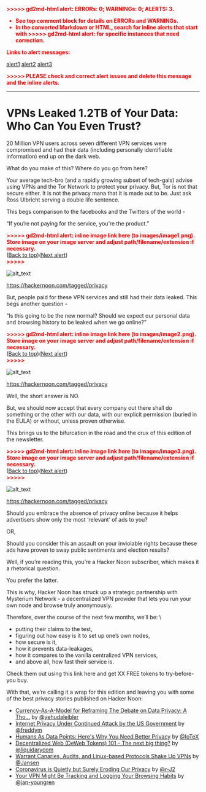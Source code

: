 <!-- Copy and paste the converted output. -->

<!-----
NEW: Check the "Suppress top comment" option to remove this info from the output.

Conversion time: 2.317 seconds.


Using this Markdown file:

1. Paste this output into your source file.
2. See the notes and action items below regarding this conversion run.
3. Check the rendered output (headings, lists, code blocks, tables) for proper
   formatting and use a linkchecker before you publish this page.

Conversion notes:

* Docs to Markdown version 1.0β29
* Tue Jan 19 2021 07:38:13 GMT-0800 (PST)
* Source doc: VPNs Leaked 1.2TB of Your Data: Who Can You Trust?
* This document has images: check for >>>>>  gd2md-html alert:  inline image link in generated source and store images to your server. NOTE: Images in exported zip file from Google Docs may not appear in  the same order as they do in your doc. Please check the images!

----->


<p style="color: red; font-weight: bold">>>>>>  gd2md-html alert:  ERRORs: 0; WARNINGs: 0; ALERTS: 3.</p>
<ul style="color: red; font-weight: bold"><li>See top comment block for details on ERRORs and WARNINGs. <li>In the converted Markdown or HTML, search for inline alerts that start with >>>>>  gd2md-html alert:  for specific instances that need correction.</ul>

<p style="color: red; font-weight: bold">Links to alert messages:</p><a href="#gdcalert1">alert1</a>
<a href="#gdcalert2">alert2</a>
<a href="#gdcalert3">alert3</a>

<p style="color: red; font-weight: bold">>>>>> PLEASE check and correct alert issues and delete this message and the inline alerts.<hr></p>



# VPNs Leaked 1.2TB of Your Data: Who Can You Even Trust?

20 Million VPN users across seven different VPN services were compromised and had their data (including personally identifiable information) end up on the dark web.

What do you make of this? Where do you go from here?

Your average tech-bro (and a rapidly growing subset of tech-gals) advise using VPNs and the Tor Network to protect your privacy. But, Tor is not that secure either. It is not the privacy mana that it is made out to be. Just ask Ross Ulbricht serving a double life sentence.

This begs comparison to the facebooks and the Twitters of the world -

“If you’re not paying for the service, you’re the product.”



<p id="gdcalert1" ><span style="color: red; font-weight: bold">>>>>>  gd2md-html alert: inline image link here (to images/image1.png). Store image on your image server and adjust path/filename/extension if necessary. </span><br>(<a href="#">Back to top</a>)(<a href="#gdcalert2">Next alert</a>)<br><span style="color: red; font-weight: bold">>>>>> </span></p>


![alt_text](images/image1.png "image_tooltip")


https://hackernoon.com/tagged/privacy

But, people paid for these VPN services and still had their data leaked. This begs another question -

“Is this going to be the new normal? Should we expect our personal data and browsing history to be leaked when we go online?”



<p id="gdcalert2" ><span style="color: red; font-weight: bold">>>>>>  gd2md-html alert: inline image link here (to images/image2.png). Store image on your image server and adjust path/filename/extension if necessary. </span><br>(<a href="#">Back to top</a>)(<a href="#gdcalert3">Next alert</a>)<br><span style="color: red; font-weight: bold">>>>>> </span></p>


![alt_text](images/image2.png "image_tooltip")


https://hackernoon.com/tagged/privacy

Well, the short answer is NO.

But, we should now accept that every company out there shall do something or the other with our data, with our explicit permission (buried in the EULA) or without, unless proven otherwise.

This brings us to the bifurcation in the road and the crux of this edition of the newsletter.



<p id="gdcalert3" ><span style="color: red; font-weight: bold">>>>>>  gd2md-html alert: inline image link here (to images/image3.png). Store image on your image server and adjust path/filename/extension if necessary. </span><br>(<a href="#">Back to top</a>)(<a href="#gdcalert4">Next alert</a>)<br><span style="color: red; font-weight: bold">>>>>> </span></p>


![alt_text](images/image3.png "image_tooltip")


https://hackernoon.com/tagged/privacy

Should you embrace the absence of privacy online because it helps advertisers show only the most ‘relevant’ of ads to you?

OR,

Should you consider this an assault on your inviolable rights because these ads have proven to sway public sentiments and election results?

Well, if you’re reading this, you’re a Hacker Noon subscriber, which makes it a rhetorical question.

You prefer the latter.

This is why, Hacker Noon has struck up a strategic partnership with Mysterium Network - a decentralized VPN provider that lets you run your own node and browse truly anonymously.

Therefore, over the course of the next few months, we’ll be: \




*   putting their claims to the test,
*   figuring out how easy is it to set up one’s own nodes,
*   how secure is it,
*   how it prevents data-leakages,
*   how it compares to the vanilla centralized VPN services,
*   and above all, how fast their service is.

Check them out using this link here and get XX FREE tokens to try-before-you buy.

With that, we’re calling it a wrap for this edition and leaving you with some of the best privacy stories published on Hacker Noon:



*   [Currency-As-A-Model for Reframing The Debate on Data Privacy: A Tho…](https://hackernoon.com/currency-as-a-model-for-reframing-the-debate-on-data-privacy-a-thought-experiment-442i34f8) by [@yehudaleibler](https://hackernoon.com/u/yehudaleibler)
*   [Internet Privacy Under Continued Attack by the US Government](https://hackernoon.com/internet-privacy-under-continued-attack-by-the-us-government-f62p315j) by [@freddym](https://hackernoon.com/u/freddym)
*   [Humans As Data Points: Here's Why You Need Better Privacy](https://hackernoon.com/humans-as-data-points-heres-why-you-need-better-privacy-qv3p3z47) by [@IoTeX](https://hackernoon.com/u/IoTeX)
*   [Decentralized Web (DeWeb Tokens) 101 – The next big thing?](https://hackernoon.com/decentralized-web-deweb-tokens-101-the-next-big-thing-tu1t3w7i) by [@liquidarycom](https://hackernoon.com/u/liquidarycom)
*   [Warrant Canaries, Audits, and Linux-based Protocols Shake Up VPNs](https://hackernoon.com/warrant-canaries-audits-and-linux-based-protocols-shake-up-vpns-dj4w3ykb) by [@Jansen](https://hackernoon.com/u/Jansen)
*   [Coronavirus is Quietly but Surely Eroding Our Privacy](https://hackernoon.com/coronavirus-is-quietly-but-surely-eroding-our-privacy-wv92301h) by [@r-J2](https://hackernoon.com/u/r-J2)
*   [Your VPN Might Be Tracking and Logging Your Browsing Habits](https://hackernoon.com/your-vpn-might-be-tracking-and-logging-your-browsing-habits-wtaa32x7) by [@jan-youngren](https://hackernoon.com/u/jan-youngren)
